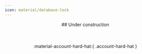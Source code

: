 ```yaml
---
icon: material/database-lock
---
```

<center>
## Under construction
<br/><br/><br/><br/>
:material-account-hard-hat:{ .account-hard-hat }
</center>
